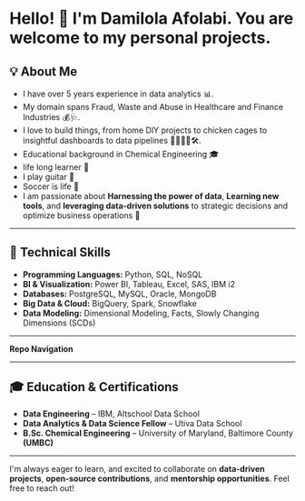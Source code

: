 # Hello! 👋 I'm Damilola Afolabi. You are welcome to my personal projects.

## 💡 About Me
- I have over 5 years experience in data analytics 📊.
- My domain spans Fraud, Waste and Abuse in Healthcare and Finance Industries 💰🩺.
- I love to build things, from home DIY projects to chicken cages to insightful dashboards to data pipelines 👷‍♂️👨‍💻🛠️.
- Educational background in Chemical Engineering 🎓
- life long learner 🚀
- I play guitar 🎸
- Soccer is life 💙
- I am passionate about **Harnessing the power of data**, **Learning new tools**, and **leveraging data-driven solutions** to strategic decisions and optimize business operations 🧠

---

## 🔧 Technical Skills
- **Programming Languages:** Python, SQL, NoSQL  
- **BI & Visualization:** Power BI, Tableau, Excel, SAS, IBM i2  
- **Databases:** PostgreSQL, MySQL, Oracle, MongoDB  
- **Big Data & Cloud:** BigQuery, Spark, Snowflake  
- **Data Modeling:** Dimensional Modeling, Facts, Slowly Changing Dimensions (SCDs)

--- 
**Repo Navigation**


---

## 🎓 Education & Certifications
- **Data Engineering** – IBM, Altschool Data School
- **Data Analytics & Data Science Fellow** – Utiva Data School  
- **B.Sc. Chemical Engineering** – University of Maryland, Baltimore County **(UMBC)**  

---

I'm always eager to learn, and excited to collaborate on **data-driven projects**, **open-source contributions**, and **mentorship opportunities**. Feel free to reach out!
